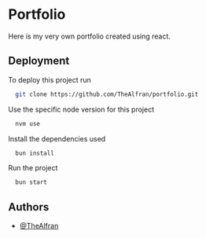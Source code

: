 
# Portfolio

Here is my very own portfolio created using react.


## Deployment

To deploy this project run

```bash
  git clone https://github.com/TheAlfran/portfolio.git
```
Use the specific node version for this project
```bash
  nvm use
```
Install the dependencies used
```bash
  bun install
```
Run the project
```bash
  bun start
```


## Authors

- [@TheAlfran](https://https://github.com/TheAlfran)

